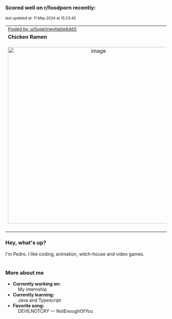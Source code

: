 ### Scored well on r/foodporn recently:

<p align="left"><sub>last updated at: 11 May 2024 at 15:23:45</sub></p>

|   |
| --- |
| <sub>[Posted by: u/SuperInevitable8465][source]</sub> |
| **Chicken Ramen** | 
|<p align="center"> <img alt="image" src="https://i.redd.it/5ks4lftxgdzc1.jpeg" width="550" /> </p>|
|   |

### Hey, what's up?

I'm Pedro. I like coding, animation, witch-house and video games.<br><br>

### More about me
- **Currently working on:**  
&nbsp;&nbsp;&nbsp;&nbsp;My internship
- **Currently learning:**  
&nbsp;&nbsp;&nbsp;&nbsp;Java and Typescript
- **Favorite song:**  
&nbsp;&nbsp;&nbsp;&nbsp;DEVILNOTCRY — NotEnoughOfYou<br><br>

  



  
  
  
[linkedin]: https://linkedin.com/in/pedro-h-r-gomes-8a487b14a/
[gmail]: mailto:pilique11@gmail.com
[source]: https://reddit.com/r/FoodPorn/comments/1cntbbj/chicken_ramen/
[redditAPI]: https://www.reddit.com/dev/api/
